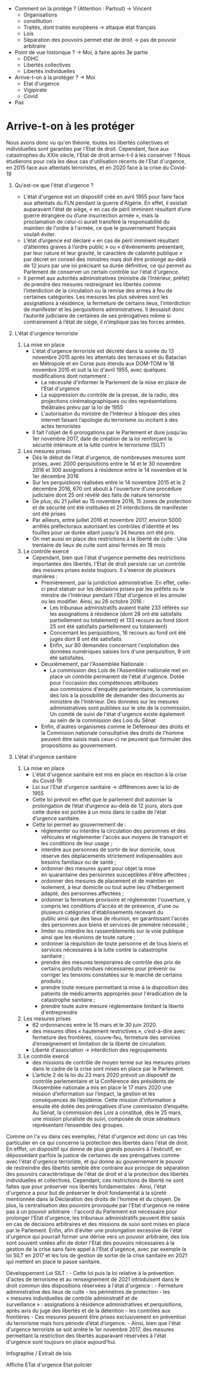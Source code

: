
- Comment on la protège ? (Attention : Partout) -> Vincent
	- Organisations
	- constitution
	- Traités, dont traités européens -> attaque état français
	- Lois
	- Séparation des pouvoirs permet etat de droit -> pas de pouvoir arbitraire
 - Point de vue historique ? -> Moi, à faire après 3e partie
	- DDHC
	- Libertés collectives
	- Libertés individuelles
- Arrive-t-on à la protéger ? -> Moi
	- Etat d'urgence
	- Vigipirate
	- Covid
- Pas


# Arrive-t-on à les protéger

Nous avons donc vu qu'en théorie, toutes les libertés collectives et individuelles sont garanties par l'Etat de droit. Cependant, face aux catastrophes du XXIe siècle, l'Etat de droit arrive-t-il à les conserver ? Nous étudierons pour cela les deux cas d'utilisation récents de l'Etat d'urgence, en 2015 face aux attentats terroristes, et en 2020 face à la crise du Covid-19

1. Qu'est-ce que l'état d'urgence ?
	- L'état d'urgence est un dispositif créé en avril 1955 pour faire face aux attentats du FLN pendant la guerre d'Algérie. En effet, il existait auparavant l'état de siège, « en cas de péril imminent résultant d’une guerre étrangère ou d’une insurrection armée », mais la proclamation de celui-ci aurait transféré la responsabilité du maintien de l'ordre à l'armée, ce que le gouvernement français voulait éviter.
	- L’état d’urgence est déclaré « en cas de péril imminent résultant d’atteintes graves à l’ordre public » ou « d’événements présentant, par leur nature et leur gravité, le caractère de calamité publique » par décret en conseil des ministres mais doit être prolongé au-delà de 12 jours par une loi précisant sa durée définitive, ce qui permet au Parlement de conserver un certain contrôle sur l'état d'urgence. 
	- Il permet aux autorités administratives (ministre de l’Intérieur, préfet) de prendre des mesures restreignant les libertés comme l’interdiction de la circulation ou la remise des armes à feu de certaines catégories. Les mesures les plus sévères sont les assignations à résidence, la fermeture de certains lieux, l’interdiction de manifester et les perquisitions administratives. Il dessaisit donc l’autorité judiciaire de certaines de ses prérogatives même si contrairement à l’état de siège, il n’implique pas les forces armées.

2. L'état d'urgence terroriste
	1. La mise en place
		- L'état d'urgence terroriste est décrété dans la soirée du 13 novembre 2015 après les attentats des terrasses et du Bataclan en Métropole et en Corse puis étendu aux DOM-TOM le 18 novembre 2015 et suit la loi d'avril 1955, avec quelques modifications dont notamment :
			- La nécessité d'informer le Parlement  de la mise en place de l'Etat d'urgence
			- La suppression du contrôle de la presse, de la radio, des projections cinématographiques ou des représentations théâtrales prévu par la loi de 1955
			- L'autorisaton du ministre de l'Intérieur à bloquer des sites internet faisant l’apologie du terrorisme ou incitant à des actes terroristes
		- Il fait l'objet de 6 prorogations par le Parlement et dure jusqu'au 1er novembre 2017, date de création de la loi renforçant la sécurité intérieure et la lutte contre le terrorisme (SILT)
	2. Les mesures prises
		- Dès le début de l'état d'urgence, de nombreuses mesures sont prises, avec 2000 perquisitions entre le 14 et le 30 novembre 2016 et 300 assignations à résidence entre le 14 novembre et le 1er décembre 2016
		- Sur les perquistions réalisées entre le 14 novembre 2015 et le 2 décembre 2016, 670 ont abouti à l'ouverture d'une procédure judiciaire dont 25 ont révélé des faits de nature terroriste
		- De plus, du 21 juillet au 15 novembre 2016, 15 zones de protection et de sécurité ont été instituées et 21 interdictions de manifester ont été prises
		- Par ailleurs, entre juillet 2016 et novembre 2017, environ 5000 arrêtés préfectoraux autorisant les contrôles d'identité et les fouilles pour ue durée allant jusqu'à 24 heures ont été pris.
		- On met aussi en place des restrictions à la liberté de culte : Une trentaine de lieux de culte sont ainsi fermés en 18 mois
	3. Le contrôle exercé
		- Cependant, bien que l'état d'urgence permette des restrictions importantes des libertés, l'Etat de droit persiste car un contrôle des mesures prises existe toujours. Il s'exerce de plusieurs manières :
			- Premièrement, par la juridiction administrative. En effet, celle-ci peut statuer sur les décisions prises par les préfets ou le minstre de l'Intérieur pendant l'Etat d'urgence et les annuler ou les modifier. Ainsi, au 26 octobre 2016 :
				- Les tribunaux administratifs avaient traité 233 référés sur les assignations à résidence (dont 28 ont été satisfaits partiellement ou totalement) et 133 recours au fond (dont 25 ont été satisfaits partiellement ou totalement)
				- Concernant les perquisitions, 16 recours au fond ont été jugés dont 8 ont été satisfaits
				- Enfin, sur 80 demandes concernant l'exploitation des données numériques saisies lors d'une perquisition, 9 ont été satisfaites.
			- Deuxièmement, par l'Assemblée Nationale :
				- La commission des Lois de l'Assemblée nationale met en place un contrôle permanent de l'état d'urgence. Dotée pour l'occasion des compétences attribuées aux commissions d'enquête parlementaire, la commission des lois a la possibilité de demander des documents au ministère de l'Intérieur. Des données sur les mesures administratives sont publiées sur le site de la commission. Un comité de suivi de l'état d'urgence existe également au sein de la commission des Lois du Sénat
			- Enfin, d'autres organismes comme le Défenseur des droits et la Commision nationale consultative des droits de l'homme peuvent être saisis mais ceux-ci ne peuvent que formuler des propositions au gouvernement.
3. L'état d'urgence sanitaire
	1. La mise en place
		- L'état d'urgence sanitaire est mis en place en réaction à la crise du Covid-19
		- Loi sur l'Etat d'urgence sanitaire -> différences avec la loi de 1955
		- Cette loi prévoit en effet que le parlement doit autoriser la prolongation de l’état d’urgence au-delà de 12 jours, alors que cette durée est portée à un mois dans le cadre de l’état d’urgence sanitaire.
		- Cette loi permet au gouvernement de : 
			- réglementer ou interdire la circulation des personnes et des véhicules et réglementer l'accès aux moyens de transport et les conditions de leur usage ;
			- interdire aux personnes de sortir de leur domicile, sous réserve des déplacements strictement indispensables aux besoins familiaux ou de santé ;
			-   ordonner des mesures ayant pour objet la mise en quarantaine des personnes susceptibles d'être affectées ;
			-   ordonner des mesures de placement et de maintien en isolement, à leur domicile ou tout autre lieu d'hébergement adapté, des personnes affectées ;
			-   ordonner la fermeture provisoire et réglementer l'ouverture, y compris les conditions d'accès et de présence, d'une ou plusieurs catégories d'établissements recevant du public ainsi que des lieux de réunion, en garantissant l'accès des personnes aux biens et services de première nécessité ;
			-   limiter ou interdire les rassemblements sur la voie publique ainsi que les réunions de toute nature ;
			-   ordonner la réquisition de toute personne et de tous biens et services nécessaires à la lutte contre la catastrophe sanitaire ;
			-   prendre des mesures temporaires de contrôle des prix de certains produits rendues nécessaires pour prévenir ou corriger les tensions constatées sur le marché de certains produits ;
			-   prendre toute mesure permettant la mise à la disposition des patients de médicaments appropriés pour l'éradication de la catastrophe sanitaire ;
			-   prendre toute autre mesure réglementaire limitant la liberté d'entreprendre
	1. Les mesures prises
		- 62 ordonnances entre le 15 mars et le 30 juin 2020.
		- des mesures dites « hautement restrictives », c’est-à-dire avec fermeture des frontières, couvre-feu, fermeture des services d’enseignement et limitation de la liberté de circulation.
		- Liberté d'association -> interdiction des regroupements
	2. Le contrôle exercé
		- des missions de contrôle de moyen terme sur les mesures prises dans le cadre de la crise sont mises en place par le Parlement.
		- L’article 2 de la loi du 23 mars 2020 prévoit un dispositif de contrôle parlementaire et la Conférence des présidents de l’Assemblée nationale a mis en place le 17 mars 2020 une mission d’information sur l’impact, la gestion et les conséquences de l’épidémie. Cette mission d’information a ensuite été dotée des prérogatives d’une commission d’enquête. Au Sénat, la commission des Lois a constitué, dès le 25 mars, une mission pluraliste de suivi, composée de onze sénateurs représentant l’ensemble des groupes.

Comme on l'a vu dans ces exemples, l'état d'urgence est donc un cas très particulier en ce qui concerne la protection des libertés dans l'état de droit. En efffet, un dispositif qui donne de plus grands pouvoirs à l'éxécutif, en dépossédant parfois la justice de certaines de ses prérogatives comme avec l'état d'urgence terroriste, et qui donne au gouvernement le pouvoir de restreindre des libertés semble être contraire aux principe de séparation des pouvoirs caractéristique de l'état de droit et à la protection des libertés individuelles et collectives. Cependant, ces restrictions de liberté ne sont faites que pour préserver nos libertés fondamentales : Ainsi, l'état d'urgence a pour but de préserver le droit fondamental à la sûreté mentionnée dans la Déclaration des droits de l'homme et du citoyen. De plus, la centralisation des pouvoirs provoquée par l'Etat d'urgence ne mène pas à un pouvoir arbitraire : l'accord du Parlement est nécessaire pour prolonger l'Etat d'urgence, les tribunaux administratifs peuvent être saisis en cas de décisions arbitraires et des missions de suivi sont mises en place par le Parlement. Enfin, afin d'éviter une prolongation excessive de l'état d'urgence qui pourrait former une dérive vers un pouvoir arbitraire, des lois sont souvent votées afin de doter l'Etat des pouvoirs nécessaires à la gestion de la crise sans faire appel à l'Etat d'urgence, avec par exemple la loi SILT en 2017 et les lois de gestion de sortie de la crise sanitaire en 2021 qui mettent en place le passe sanitaire.

Développement Loi SILT :
		- Cette loi puis la loi relative à la prévention d'actes de terrorisme et au renseignement de 2021 introduisent dans le droit commun des dispositions réservées à l'état d'urgence : 
			- Fermeture administrative des lieux de culte
			- les périmètres de protection
			- les « mesures individuelles de contrôle administratif et de surveillance » : assignations à résidence administratives et perquisitions, après avis du juge des libertés et de la détention
			- les contrôles aux frontières
			- Ces mesures peuvent être prises exclusivement en prévention du terrorisme mais hors période d’état d’urgence. 
		- Ainsi, bien que l'état d'urgence terroriste se soit arrêté le 1er novembre 2017, des mesures permettant la restriction des libertés auparavant réservées à l'état d'urgence sont toujours en place aujourd'hui.

Infographie / Extrait de lois

Affiche ETat d'urgence Etat policier